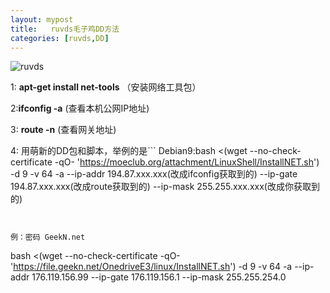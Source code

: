 ```yaml
---
layout: mypost
title:   ruvds毛子鸡DD方法
categories: [ruvds,DD]
---
```

![](https://cdn.jsdelivr.net/gh/daoke123/pic/pic/ruvdsdd.jpg "ruvds")


1: **apt-get install net-tools**
    （安装网络工具包）

2:**ifconfig -a**
  (查看本机公网IP地址)

3: **route -n**
  (查看网关地址)

4:
用萌新的DD包和脚本，举例的是```
Debian9:bash <(wget --no-check-certificate -qO- 'https://moeclub.org/attachment/LinuxShell/InstallNET.sh') -d 9 -v 64 -a --ip-addr 194.87.xxx.xxx(改成ifconfig获取到的) --ip-gate 194.87.xxx.xxx(改成route获取到的) --ip-mask 255.255.xxx.xxx(改成你获取到的)
```


例：密码 GeekN.net
```
bash <(wget --no-check-certificate -qO- 'https://file.geekn.net/OnedriveE3/linux/InstallNET.sh') -d 9 -v 64 -a --ip-addr 176.119.156.99 --ip-gate 176.119.156.1 --ip-mask 255.255.254.0
```
